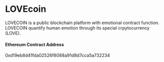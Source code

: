 # LOVEcoin
LOVECOIN is a public blockchain platform with emotional contract function. LOVECOIN quantify human emotion through its special crpytocurrency (LOVE).

#### Ethereum Contract Address
0xd19eb8d41fda02526f8088a91d8d7cca5a732234

